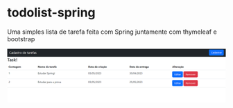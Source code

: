 # todolist-spring
 Uma simples lista de tarefa feita com Spring juntamente com thymeleaf e bootstrap

![alt-texto](https://github.com/WallaceMartinsz/todolist-spring/blob/main/todo-list.PNG?raw=true)
